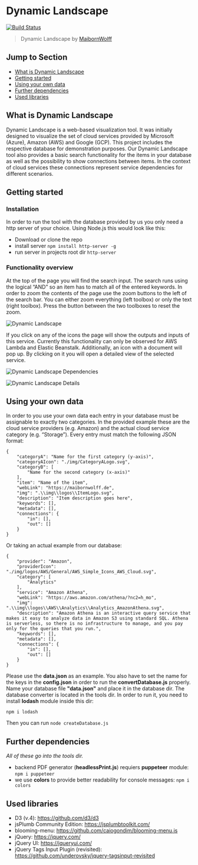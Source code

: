 # Dynamic Landscape
[![Build Status](https://travis-ci.org/MaibornWolff/dynamic-landscape.svg?branch=master)](https://travis-ci.org/MaibornWolff/dynamic-landscape)
> Dynamic Landscape by [MaibornWolff](https://www.maibornwolff.de/)

## Jump to Section
 - [What is Dynamic Landscape](#What-is-Dynamic-Landscape)
 - [Getting started](#Getting-started)
 - [Using your own data](#Using-your-own-data)
 - [Further dependencies](#Further-dependencies)
 - [Used libraries](#Used-libraries)

## What is Dynamic Landscape
Dynamic Landscape is a web-based visualization tool. It was initially designed to visualize the set of cloud services provided by Microsoft (Azure), Amazon (AWS) and Google (GCP). This project includes the respective database for demonstration purposes. Our Dynamic Landscape tool also provides a basic search functionality for the items in your database as well as the possibility to show connections between items. In the context of cloud services these connections represent service dependencies for different scenarios. 


## Getting started
### Installation
In order to run the tool with the database provided by us you only need a http server of your choice. Using Node.js this would look like this:

- Download or clone the repo
- install server `npm install http-server -g`
- run server in projects root dir `http-server`

### Functionality overview
At the top of the page you will find the search input. The search runs using the logical “AND” so an item has to match all of the entered keywords. In order to zoom the contents of the page use the zoom buttons to the left of the search bar. You can either zoom everything (left toolbox) or only the text (right toolbox). Press the button between the two toolboxes to reset the zoom.

![Dynamic Landscape](https://github.com/MaibornWolff/dynamic-landscape/blob/master/screenshots/screenshot_1.png)

If you click on any of the icons the page will show the outputs and inputs of this service. Currently this functionality can only be observed for AWS Lambda and Elastic Beanstalk. Additionally, an icon with a document will pop up. By clicking on it you will open a detailed view of the selected service.

![Dynamic Landscape Dependencies](https://github.com/MaibornWolff/dynamic-landscape/blob/master/screenshots/screenshot_2.png)


![Dynamic Landscape Details](https://github.com/MaibornWolff/dynamic-landscape/blob/master/screenshots/screenshot_3.png)


## Using your own data
In order to you use your own data each entry in your database must be assignable to exactly two categories. In the provided example these are the cloud service providers (e.g. Amazon) and the actual cloud service category (e.g. “Storage”). Every entry must match the following JSON format:

    {
        "categoryA": "Name for the first category (y-axis)",
        "categoryAIcon": "./img/CategoryALogo.svg",
        "categoryB": [
            "Name for the second category (x-axis)"
        ],
        "item": "Name of the item",
        "webLink": "https://maibornwolff.de",
        "img": ".\\img\\logos\\ItemLogo.svg",
        "description": "Item description goes here",
        "keywords": [],
        "metadata": [],
        "connections": {
            "in": [],
            "out": []
        }
    }

Or taking an actual example from our database:

    {
        "provider": "Amazon",
        "providerIcon": "./img/logos/AWS/General/AWS_Simple_Icons_AWS_Cloud.svg",
        "category": [
            "Analytics"
        ],
        "service": "Amazon Athena",
        "webLink": "https://aws.amazon.com/athena/?nc2=h_mo",
        "img": ".\\img\\logos\\AWS\\Analytics\\Analytics_AmazonAthena.svg",
        "description": "Amazon Athena is an interactive query service that makes it easy to analyze data in Amazon S3 using standard SQL. Athena is serverless, so there is no infrastructure to manage, and you pay only for the queries that you run.",
        "keywords": [],
        "metadata": [],
        "connections": {
            "in": [],
            "out": []
        }
    }

Please use the **data.json** as an example. You also have to set the name for the keys in the **config.json** in order to run the **convertDatabase.js** properly. Name your database file **"data.json"** and place it in the database dir. The database converter is located in the tools dir. In order to run it, you need to install **lodash** module inside this dir:

`npm i lodash`

Then you can run `node createDatabase.js`

## Further dependencies
_All of these go into the tools dir._

 - backend PDF generator (**headlessPrint.js**) requiers **puppeteer** module: `npm i puppeteer`
 - we use **colors** to provide better readability for console messages: `npm i colors`


## Used libraries
- D3 (v.4): <https://github.com/d3/d3>
- jsPlumb Community Edition: <https://jsplumbtoolkit.com/>
- blooming-menu: <https://github.com/caiogondim/blooming-menu.js>
- jQuery: <https://jquery.com/>
- jQuery UI: <https://jqueryui.com/>
- jQuery Tags Input Plugin (revisited): <https://github.com/underovsky/jquery-tagsinput-revisited>


